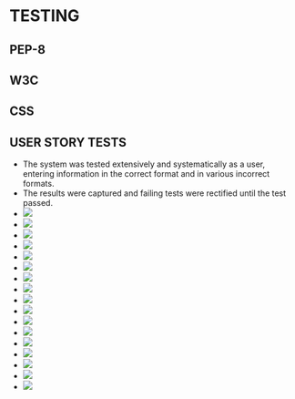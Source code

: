 # TESTING

## PEP-8

## W3C

## CSS

## USER STORY TESTS
* The system was tested extensively and systematically as a user, entering information in the correct format and in various incorrect formats.
* The results were captured and failing tests were rectified until the test passed.
* <img src="assets/images/tests1_main_menu.png">
* <img src="assets/images/tests2_create_booking1.png">
* <img src="assets/images/tests2_create_booking2.png">
* <img src="assets/images/tests_kcb22_test_worksheet.png">
* <img src="assets/images/tests3_update_booking1.png">
* <img src="assets/images/tests3_update_booking2.png">
* <img src="assets/images/tests3_update_booking3.png">
* <img src="assets/images/tests4_update_booking1.png">
* <img src="assets/images/tests4_update_booking2.png">
* <img src="assets/images/tests4_update_booking3.png">
* <img src="assets/images/tests4_update_booking4.png">
* <img src="assets/images/tests5_update_booking1.png">
* <img src="assets/images/tests6_update_booking1.png">
* <img src="assets/images/tests7_delete_booking1.png">
* <img src="assets/images/tests7_delete_booking2.png">
* <img src="assets/images/tests7_delete_booking3.png">
* <img src="assets/images/tests8_view_booking1.png">
